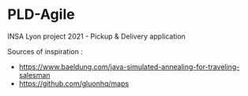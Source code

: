 # PLD-Agile
INSA Lyon project 2021 - Pickup &amp; Delivery application

Sources of inspiration :

- https://www.baeldung.com/java-simulated-annealing-for-traveling-salesman
- https://github.com/gluonhq/maps
